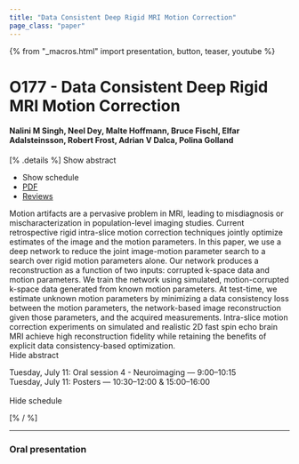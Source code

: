 ```yaml
---
title: "Data Consistent Deep Rigid MRI Motion Correction"
page_class: "paper"
---
```


{% from "_macros.html" import presentation, button, teaser, youtube %}

# O177 - Data Consistent Deep Rigid MRI Motion Correction

#### Nalini M Singh, Neel Dey, Malte Hoffmann, Bruce Fischl, Elfar Adalsteinsson, Robert Frost, Adrian V Dalca, Polina Golland

[% .details %]
<a class="toggle_visibility" data-selector=".abstract" data-level="3">Show abstract</a>
- <a class="toggle_visibility" data-selector=".schedule" data-level="3">Show schedule</a>
- <a href="https://openreview.net/pdf?id=KolMbwNBNGv">PDF</a>
- <a href="https://openreview.net/forum?id=KolMbwNBNGv">Reviews</a>

<p>
    <span class="abstract">
        Motion artifacts are a pervasive problem in MRI, leading to misdiagnosis or mischaracterization in population-level imaging studies. Current retrospective rigid intra-slice motion correction techniques jointly optimize estimates of the image and the motion parameters. In this paper, we use a deep network to reduce the joint image-motion parameter search to a search over rigid motion parameters alone. Our network produces a reconstruction as a function of two inputs: corrupted k-space data and motion parameters. We train the network using simulated, motion-corrupted k-space data generated from known motion parameters. At test-time, we estimate unknown motion parameters by minimizing a data consistency loss between the motion parameters, the network-based image reconstruction given those parameters, and the acquired measurements. Intra-slice motion correction experiments on simulated and realistic 2D fast spin echo brain MRI achieve high reconstruction fidelity while retaining the benefits of explicit data consistency-based optimization.
        <br>
        <span class="actions"><a class="toggle_visibility" data-level="2">Hide abstract</a></span>
    </span>
</p>

<p>
    <span class="schedule">
        Tuesday, July 11: Oral session 4 - Neuroimaging — 9:00–10:15<br>Tuesday, July 11: Posters — 10:30–12:00 & 15:00–16:00<br>
        <br>
        <span class="actions"><a class="toggle_visibility" data-level="2">Hide schedule</a></span>
    </span>
</p>
[% / %]

---


### Oral presentation
